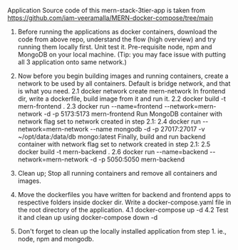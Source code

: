 Application Source code of this mern-stack-3tier-app is taken from https://github.com/iam-veeramalla/MERN-docker-compose/tree/main

1. Before running the applications as docker containers, download the code from above repo, understand the flow (high overview) and try running them locally first. Unit test it. Pre-requisite node, npm and MongoDB on your local machine. (Tip: you may face issue with putting all 3 application onto same network.)

2. Now before you begin building images and running containers, create a network to be used by all containers. Default is bridge network, and that is what you need.
   2.1 docker network create mern-network
In frontend dir, write a dockerfile, build image from it and run it. 
   2.2 docker build -t mern-frontend .
   2.3 docker run --name=frontend --network=mern-network -d -p 5173:5173 mern-frontend
Run MongoDB container with network flag set to network created in step 2.1:
   2.4 docker run --network=mern-network --name mongodb -d -p 27017:27017 -v ~/opt/data:/data/db mongo:latest 
Finally, build and run backend container with network flag set to network created in step 2.1:
   2.5 docker build -t mern-backend .
   2.6 docker run --name=backend --network=mern-network -d -p 5050:5050 mern-backend

3. Clean up; Stop all running containers and remove all containers and images. 

4. Move the dockerfiles you have written for backend and frontend apps to respective folders inside docker dir. Write a docker-compose.yaml file in the root directory of the application.
   4.1 docker-compose up -d
   4.2 Test it and clean up using docker-compose down -d

5. Don't forget to clean up the locally installed application from step 1. ie., node, npm and mongodb.    